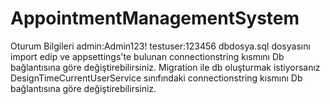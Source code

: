 # AppointmentManagementSystem
Oturum Bilgileri
admin:Admin123!
testuser:123456
dbdosya.sql dosyasını import edip ve appsettings'te bulunan connectionstring kısmını Db bağlantısına göre değiştirebilirsiniz.
Migration ile db oluşturmak istiyorsanız
DesignTimeCurrentUserService sınıfındaki connectionstring kısmını Db bağlantısına göre değiştirebilirsiniz.